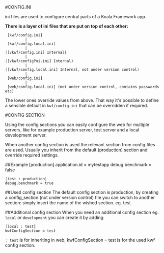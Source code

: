 #CONFIG.INI

ini files are used to configure central parts of a Koala Framework app.

**There is a layer of ini files that are put on top of each other:**


     [kwf/config.ini]
             |
     [kwf/config.local.ini]
             |
    ([vkwf/config.ini] Internal) 
             |
    ([vkwf/configPoi.ini] Internal)
             |
    ([vkwf/config.local.ini] Internal, not under version control) 
             |
     [web/config.ini] 
             | 
     [web/config.local.ini] (not under version control, contains passwords etc)
 
 
The lower ones override values from above. 
That way it's possible to define a sensible default in ``kwf/config.ini`` that can be overridden if required.

#CONFIG SECTION

Using the config sections you can easily configure the web for multiple servers, like for example production server, 
test server and a local development server.

When another config section is used the relevant section from config files are used. 
Usually you inherit from the default (production) section and override required settings.

##Example
    [production]
    application.id = mytestapp
    debug.benchmark = false
    
    [test : production]
    debug.benchmark = true
    
##Used config section
The default config section is production, by creating a config_section (not under version control) file you can switch to another section: 
simply insert the name of the wished section. eg. test

##Additional config section
When you need an additional config section eg. `local` or `development` you can create it by adding:

    [local : test]
    kwfConfigSection = test
    
`: test` is for inheriting in web, kwfConfigSection = test is for the used kwf config section.